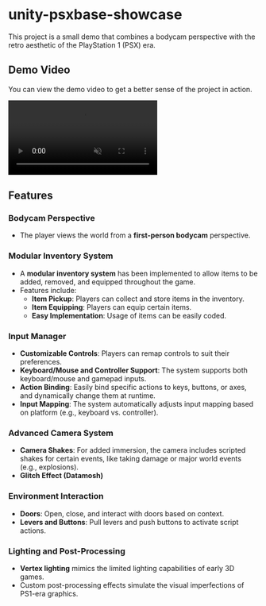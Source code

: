 # unity-psxbase-showcase
This project is a small demo that combines a bodycam perspective with the retro aesthetic of the PlayStation 1 (PSX) era.

## Demo Video

You can view the demo video to get a better sense of the project in action.

<div>
<video src="https://raw.githubusercontent.com/nycalexander/unity-psxbase-showcase/main/DEMO.mp4" autoplay loop muted />
</div>
   
## Features

### **Bodycam Perspective**
   - The player views the world from a **first-person bodycam** perspective.

### **Modular Inventory System**
   - A **modular inventory system** has been implemented to allow items to be added, removed, and equipped throughout the game.
   - Features include:
     - **Item Pickup**: Players can collect and store items in the inventory.
     - **Item Equipping**: Players can equip certain items.
     - **Easy Implementation**: Usage of items can be easily coded.

### **Input Manager**
   - **Customizable Controls**: Players can remap controls to suit their preferences.
   - **Keyboard/Mouse and Controller Support**: The system supports both keyboard/mouse and gamepad inputs.
   - **Action Binding**: Easily bind specific actions to keys, buttons, or axes, and dynamically change them at runtime.
   - **Input Mapping**: The system automatically adjusts input mapping based on platform (e.g., keyboard vs. controller).

### **Advanced Camera System**
   - **Camera Shakes**: For added immersion, the camera includes scripted shakes for certain events, like taking damage or major world events (e.g., explosions).
   - **Glitch Effect (Datamosh)**

### **Environment Interaction**
   - **Doors**: Open, close, and interact with doors based on context.
   - **Levers and Buttons**: Pull levers and push buttons to activate script actions.

### **Lighting and Post-Processing**
   - **Vertex lighting** mimics the limited lighting capabilities of early 3D games.
   - Custom post-processing effects simulate the visual imperfections of PS1-era graphics.
